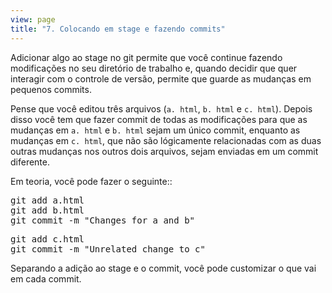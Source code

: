 ```yaml
---
view: page
title: "7. Colocando em stage e fazendo commits"
---
```


<p>Adicionar algo ao stage no git permite que você continue fazendo modificações no seu diretório de trabalho e, quando decidir que quer interagir com o controle de versão, permite que guarde as mudanças em pequenos commits.</p>

<p>Pense que você editou três arquivos (<code>a. html</code>, <code>b. html</code> e <code>c. html</code>). Depois disso você tem que fazer commit de todas as modificações para que as mudanças em <code>a. html</code> e <code>b. html</code> sejam um único commit, enquanto as mudanças em <code>c. html</code>, que não são lógicamente relacionadas com as duas outras mudanças nos outros dois arquivos, sejam enviadas em um commit diferente.</p>

<p>Em teoria, você pode fazer o seguinte::</p>

<pre class="instructions">git add a.html
git add b.html
git commit -m "Changes for a and b"</pre>

<pre class="instructions">git add c.html
git commit -m "Unrelated change to c"</pre>

<p>Separando a adição ao stage e o commit, você pode customizar o que vai em cada commit.</p>
